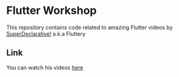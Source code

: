 # Flutter Workshop
This repository contains code related to amazing Flutter videos by [SuperDeclarative!](https://superdeclarative.com/) a.k.a Fluttery

## Link
You can watch his videos [here](https://www.youtube.com/channel/UCw2IfXRCHaYryORhBICp8QA)

